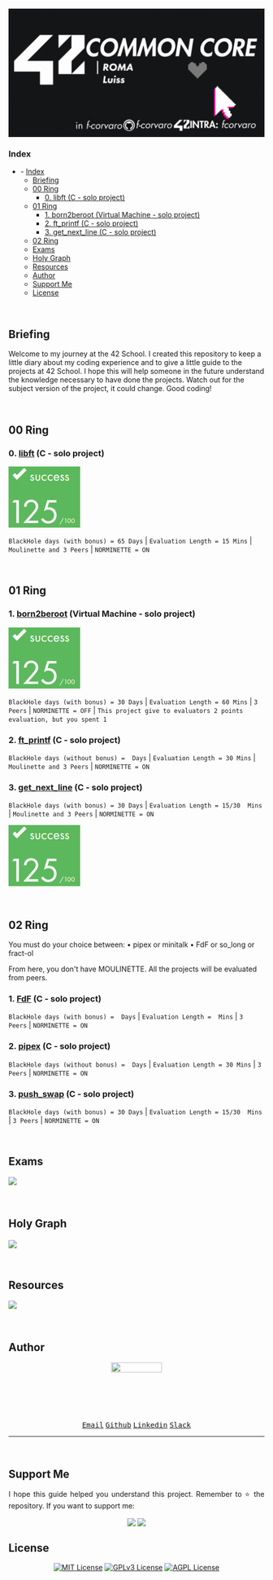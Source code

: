 # <a href="https://github.com/f-corvaro/42.common_core"><img align="center" src="https://github.com/f-corvaro/f-corvaro/blob/main/42cc.gif"></a>

### Index

- [](#)
		- [Index](#index)
	- [Briefing](#briefing)
	- [00 Ring](#00-ring)
		- [0️. libft (C - solo project)](#0️-libft-c---solo-project)
	- [01 Ring](#01-ring)
		- [1. born2beroot (Virtual Machine  - solo project)](#1-born2beroot-virtual-machine----solo-project)
		- [2. ft\_printf (C - solo project)](#2-ft_printf-c---solo-project)
		- [3. get\_next\_line (C - solo project)](#3-get_next_line-c---solo-project)
	- [02 Ring](#02-ring)
	- [Exams](#exams)
	- [Holy Graph](#holy-graph)
	- [Resources](#resources)
	- [Author](#author)
	- [Support Me](#support-me)
	- [License](#license)


<br>

## Briefing

<p align="justify">

Welcome to my journey at the 42 School. I created this repository to keep a little diary about my coding experience and to give a little guide to the projects at 42 School. I hope this will help someone in the future understand the knowledge necessary to have done the projects. Watch out for the subject version of the project, it could change. Good coding!

</p>

<br>

## 00 Ring

<p align="justify">

### 0️. [libft](https://github.com/f-corvaro/42.common_core/tree/main/libft) (C - solo project)

[![fcorvaro's 42 Libft Score](https://github.com/f-corvaro/42.common_core/blob/main/.extra/125.png)](https://profile.intra.42.fr/users/fcorvaro)

  ```BlackHole days (with bonus) = 65 Days``` | ```Evaluation Length = 15 Mins``` | ```Moulinette and 3 Peers``` | ```NORMINETTE = ON```
</p>

<br>

## 01 Ring

<p align="justify">

### 1. [born2beroot](https://github.com/f-corvaro/42.common_core/tree/main/born2beroot) (Virtual Machine  - solo project)

[![fcorvaro's 42 Libft Score](https://github.com/f-corvaro/42.common_core/blob/main/.extra/125.png)](https://profile.intra.42.fr/users/fcorvaro)

  ```BlackHole days (with bonus) = 30 Days``` | ```Evaluation Length = 60 Mins``` | ```3 Peers``` | ```NORMINETTE = OFF``` | ```This project give to evaluators 2 points evaluation, but you spent 1```

### 2. [ft_printf](https://github.com/f-corvaro/42.common_core/tree/main/ft_printf) (C - solo project)



  ```BlackHole days (without bonus) =  Days``` | ```Evaluation Length = 30 Mins``` | ```Moulinette and 3 Peers``` | ```NORMINETTE = ON```

### 3. [get_next_line](https://github.com/f-corvaro/42.common_core/tree/main/get_next_line) (C - solo project)

  ```BlackHole days (with bonus) = 30 Days``` | ```Evaluation Length = 15/30  Mins``` | ```Moulinette and 3 Peers``` | ```NORMINETTE = ON```

[![fcorvaro's 42 get_next_line Score](https://github.com/f-corvaro/42.common_core/blob/main/.extra/125.png)](https://profile.intra.42.fr/users/fcorvaro)

</p>

<br>

## 02 Ring

<p align="justify">

You must do your choice between:
• pipex or minitalk
• FdF or so_long or fract-ol

From here, you don't have MOULINETTE. All the projects will be evaluated from peers.

### 1. [FdF](https://github.com/f-corvaro/42.common_core/tree/main/02-FdF) (C  - solo project)



  ```BlackHole days (with bonus) =  Days``` | ```Evaluation Length =  Mins``` | ```3 Peers``` | ```NORMINETTE = ON```

### 2. [pipex](https://github.com/f-corvaro/42.common_core/tree/main/02-pipex) (C - solo project)



  ```BlackHole days (without bonus) =  Days``` | ```Evaluation Length = 30 Mins``` | ```3 Peers``` | ```NORMINETTE = ON```

### 3. [push_swap](https://github.com/f-corvaro/42.common_core/tree/main/02-push_swap) (C - solo project)

  ```BlackHole days (with bonus) = 30 Days``` | ```Evaluation Length = 15/30  Mins``` | ```3 Peers``` | ```NORMINETTE = ON```



</p>

<br>

## Exams

<p align="justify">

<a href="https://github.com/f-corvaro/42.common_core/tree/main/exams"><img width="350" src="https://github.com/f-corvaro/42.common_core/blob/main/exams/.extra/42exams.png"></a>

</p>

<br>

## Holy Graph

<a href="https://projects.intra.42.fr/projects/graph"><img align="center" src="https://github.com/f-corvaro/42.common_core/blob/main/.extra/HolyGraph.png"></a>

<br>

## Resources

<a href="https://github.com/f-corvaro/42.common_core/tree/main/.tips"><img width="350" src="https://github.com/f-corvaro/42.common_core/blob/main/.extra/42Resources.png"></a>

<br>

## Author

<p align="center"><a href="https://profile.intra.42.fr/users/fcorvaro"><img style="height:auto;" src="https://avatars.githubusercontent.com/u/102758065?v=4" width="100" height="100"alt=""></a>
<p align="center">
<a href="mailto:fcorvaro@student.42roma.it"><kbd>Email</kbd><alt=""></a>
<a href="https://github.com/f-corvaro"><kbd>Github</kbd><alt=""></a>
<a href="https://www.linkedin.com/in/f-corvaro/"><kbd>Linkedin</kbd><alt=""></a>
<a href="https://42born2code.slack.com/team/U050L8XAFLK"><kbd>Slack</kbd><alt=""></a>

<hr/>

<br>

## Support Me

<p align="justify">
I hope this guide helped you understand this project. Remember to ⭐ the repository.
If you want to support me:</p>

<p align="center">
<a href="https://ko-fi.com/fcorvaro"><img width="180" img align="center" src="https://github.com/f-corvaro/42.common_core/blob/main/.extra/support-me-ko-fi.svg"><alt=""></a>
<a href="https://github.com/sponsors/f-corvaro"><img width="180" img align="center" src="https://github.com/f-corvaro/42.common_core/blob/main/.extra/support-me-github.svg"><alt=""></a>

<br>

## License
<p align="center">
<a href="https://choosealicense.com/licenses/mit/"><img src="https://img.shields.io/badge/License-MIT-green.svg" alt="MIT License"></a>
<a href="https://opensource.org/licenses/"><img src="https://img.shields.io/badge/License-GPL%20v3-yellow.svg" alt="GPLv3 License"></a>
<a href="http://www.gnu.org/licenses/agpl-3.0"><img src="https://img.shields.io/badge/license-AGPL-blue.svg" alt="AGPL License"></a>

<br>
